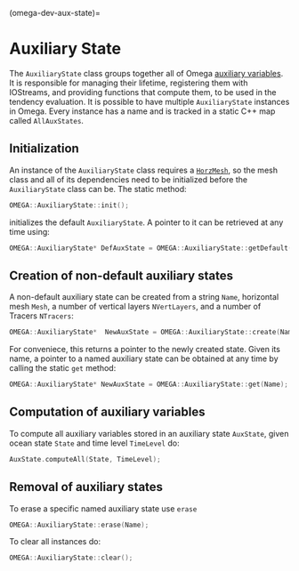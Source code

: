(omega-dev-aux-state)=

# Auxiliary State

The `AuxiliaryState` class groups together all of Omega [auxiliary
variables](#omega-dev-aux-vars). It is responsible for managing their lifetime,
registering them with IOStreams, and providing functions that compute them,
to be used in the tendency evaluation. It is possible
to have multiple `AuxiliaryState` instances in Omega. Every instance has a name
and is tracked in a static C++ map called `AllAuxStates`.

## Initialization

An instance of the `AuxiliaryState` class requires a [`HorzMesh`](#omega-dev-horz-mesh), so
the mesh class and all of its dependencies need to be initialized before the `AuxiliaryState` class
can be. The static method:
```c++
OMEGA::AuxiliaryState::init();
```
initializes the default `AuxiliaryState`. A pointer to it can be retrieved at any time using:
```c++
OMEGA::AuxiliaryState* DefAuxState = OMEGA::AuxiliaryState::getDefault();
```

## Creation of non-default auxiliary states

A non-default auxiliary state can be created from a string `Name`, horizontal mesh `Mesh`, a number of
vertical layers `NVertLayers`, and a number of Tracers `NTracers`:
```c++
OMEGA::AuxiliaryState*  NewAuxState = OMEGA::AuxiliaryState::create(Name, Mesh, NVertLayers, NTracers);
```
For conveniece, this returns a pointer to the newly created state. Given its name, a pointer to a named auxiliary state
can be obtained at any time by calling the static `get` method:
```c++
OMEGA::AuxiliaryState* NewAuxState = OMEGA::AuxiliaryState::get(Name);
```

## Computation of auxiliary variables
To compute all auxiliary variables stored in an auxiliary state `AuxState`,
given ocean state `State` and time level `TimeLevel` do:
```c++
AuxState.computeAll(State, TimeLevel);
```

## Removal of auxiliary states
To erase a specific named auxiliary state use `erase`
```c++
OMEGA::AuxiliaryState::erase(Name);
```
To clear all instances do:
```c++
OMEGA::AuxiliaryState::clear();
```

